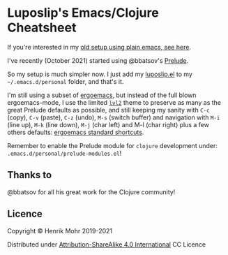 # Luposlip's Emacs/Clojure Cheatsheet

If you're interested in my [old setup using plain emacs, see here](old-setup-plain-emacs.md).

I've recently (October 2021) started using @bbatsov's [Prelude](https://github.com/bbatsov/prelude).

So my setup is much simpler now. I just add my [luposlip.el](luposlip.el) to my
`~/.emacs.d/personal` folder, and that's it.

I'm still using a subset of [ergoemacs](https://ergoemacs.github.io), but
instead of the full blown ergoemacs-mode, I use the limited [`lvl2`](https://ergoemacs.github.io/gradual-adoption.html)
theme to preserve as many as the great Prelude defaults as possible, and still
keeping my sanity with `C-c` (copy), `C-v` (paste), `C-z` (undo), `M-s` (switch buffer)
and navigation with `M-i` (line up), `M-k` (line down), `M-j` (char left) and
M-l (char right) plus a few others defaults:
[ergoemacs standard shortcuts](https://ergoemacs.github.io/standard-shortcuts.html).

Remember to enable the Prelude module for `clojure` development under:
`.emacs.d/personal/prelude-modules.el`!

## Thanks to

@bbatsov for all his great work for the Clojure community!

## Licence

Copyright © Henrik Mohr 2019-2021

Distributed under [Attribution-ShareAlike 4.0 International](https://creativecommons.org/licenses/by-sa/4.0/) CC Licence
